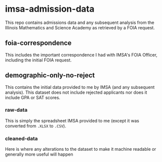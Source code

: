 # imsa-admission-data
This repo contains admissions data and any subsequent analysis from the Illinois Mathematics and Science Academy as retrieved by a FOIA request.

## foia-correspondence
This includes the important correspondence I had with IMSA's FOIA Officer, including the initial FOIA request.

## demographic-only-no-reject

This contains the initial data provided to me by IMSA (and any subsequent analysis). This dataset does not include rejected applicants nor does it include GPA or SAT scores.

### raw-data
This is simply the spreadsheet IMSA provided to me (except it was converted from `.XLSX` to `.CSV`).
### cleaned-data
Here is where any alterations to the dataset to make it machine readable or generally more useful will happen
